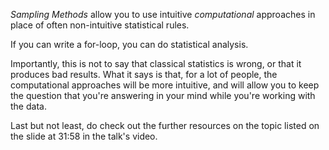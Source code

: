 *Sampling Methods* allow you to use intuitive *computational* approaches in
place of often non-intuitive statistical rules.

If you can write a for-loop, you can do statistical analysis.

Importantly, this is not to say that classical statistics is wrong, or that it
produces bad results. What it says is that, for a lot of people, the
computational approaches will be more intuitive, and will allow you to keep the
question that you're answering in your mind while you're working with the data.

Last but not least, do check out the further resources on the topic listed on
the slide at 31:58 in the talk's video.